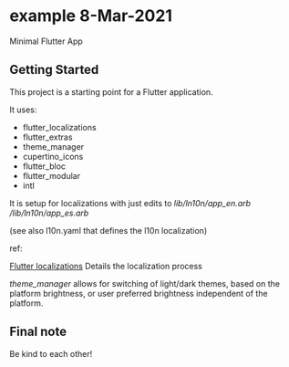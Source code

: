 # example 8-Mar-2021

Minimal Flutter App

## Getting Started

This project is a starting point for a Flutter application.

It uses:

- flutter_localizations
- flutter_extras
- theme_manager
- cupertino_icons
- flutter_bloc
- flutter_modular
- intl

It is setup for localizations with just edits to *lib/ln10n/app_en.arb /lib/ln10n/app_es.arb*

(see also l10n.yaml that defines the l10n localization)

ref:

[Flutter localizations](https://flutter.dev/docs/development/accessibility-and-localization/internationalization) Details the localization process

*theme_manager* allows for switching of light/dark themes, based on the platform brightness, or user preferred brightness independent of the platform.

## Final note

Be kind to each other!
